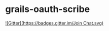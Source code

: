 # grails-oauth-scribe
[![Gitter](https://badges.gitter.im/Join Chat.svg)](https://gitter.im/antony/grails-oauth-scribe?utm_source=badge&utm_medium=badge&utm_campaign=pr-badge&utm_content=badge)